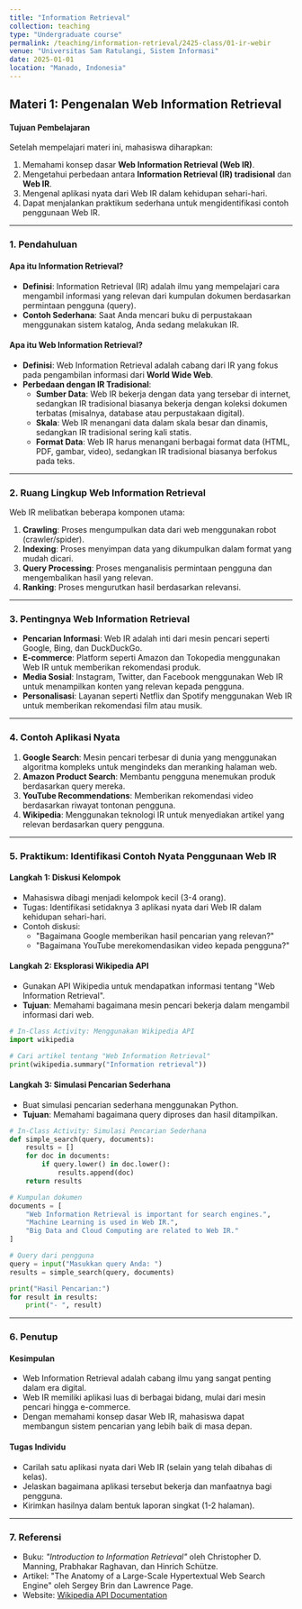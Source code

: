 ```yaml
---
title: "Information Retrieval"
collection: teaching
type: "Undergraduate course"
permalink: /teaching/information-retrieval/2425-class/01-ir-webir
venue: "Universitas Sam Ratulangi, Sistem Informasi"
date: 2025-01-01
location: "Manado, Indonesia"
---
```


## **Materi 1: Pengenalan Web Information Retrieval**

#### **Tujuan Pembelajaran**

Setelah mempelajari materi ini, mahasiswa diharapkan:

1. Memahami konsep dasar **Web Information Retrieval (Web IR)**.
2. Mengetahui perbedaan antara **Information Retrieval (IR) tradisional** dan **Web IR**.
3. Mengenal aplikasi nyata dari Web IR dalam kehidupan sehari-hari.
4. Dapat menjalankan praktikum sederhana untuk mengidentifikasi contoh penggunaan Web IR.

---

### **1. Pendahuluan**

#### **Apa itu Information Retrieval?**

- **Definisi**: Information Retrieval (IR) adalah ilmu yang mempelajari cara mengambil informasi yang relevan dari kumpulan dokumen berdasarkan permintaan pengguna (query).
- **Contoh Sederhana**: Saat Anda mencari buku di perpustakaan menggunakan sistem katalog, Anda sedang melakukan IR.

#### **Apa itu Web Information Retrieval?**

- **Definisi**: Web Information Retrieval adalah cabang dari IR yang fokus pada pengambilan informasi dari **World Wide Web**.
- **Perbedaan dengan IR Tradisional**:
  - **Sumber Data**: Web IR bekerja dengan data yang tersebar di internet, sedangkan IR tradisional biasanya bekerja dengan koleksi dokumen terbatas (misalnya, database atau perpustakaan digital).
  - **Skala**: Web IR menangani data dalam skala besar dan dinamis, sedangkan IR tradisional sering kali statis.
  - **Format Data**: Web IR harus menangani berbagai format data (HTML, PDF, gambar, video), sedangkan IR tradisional biasanya berfokus pada teks.

---

### **2. Ruang Lingkup Web Information Retrieval**

Web IR melibatkan beberapa komponen utama:

1. **Crawling**: Proses mengumpulkan data dari web menggunakan robot (crawler/spider).
2. **Indexing**: Proses menyimpan data yang dikumpulkan dalam format yang mudah dicari.
3. **Query Processing**: Proses menganalisis permintaan pengguna dan mengembalikan hasil yang relevan.
4. **Ranking**: Proses mengurutkan hasil berdasarkan relevansi.

---

### **3. Pentingnya Web Information Retrieval**

- **Pencarian Informasi**: Web IR adalah inti dari mesin pencari seperti Google, Bing, dan DuckDuckGo.
- **E-commerce**: Platform seperti Amazon dan Tokopedia menggunakan Web IR untuk memberikan rekomendasi produk.
- **Media Sosial**: Instagram, Twitter, dan Facebook menggunakan Web IR untuk menampilkan konten yang relevan kepada pengguna.
- **Personalisasi**: Layanan seperti Netflix dan Spotify menggunakan Web IR untuk memberikan rekomendasi film atau musik.

---

### **4. Contoh Aplikasi Nyata**

1. **Google Search**: Mesin pencari terbesar di dunia yang menggunakan algoritma kompleks untuk mengindeks dan meranking halaman web.
2. **Amazon Product Search**: Membantu pengguna menemukan produk berdasarkan query mereka.
3. **YouTube Recommendations**: Memberikan rekomendasi video berdasarkan riwayat tontonan pengguna.
4. **Wikipedia**: Menggunakan teknologi IR untuk menyediakan artikel yang relevan berdasarkan query pengguna.

---

### **5. Praktikum: Identifikasi Contoh Nyata Penggunaan Web IR**

#### **Langkah 1: Diskusi Kelompok**

- Mahasiswa dibagi menjadi kelompok kecil (3-4 orang).
- Tugas: Identifikasi setidaknya 3 aplikasi nyata dari Web IR dalam kehidupan sehari-hari.
- Contoh diskusi:
  - "Bagaimana Google memberikan hasil pencarian yang relevan?"
  - "Bagaimana YouTube merekomendasikan video kepada pengguna?"

#### **Langkah 2: Eksplorasi Wikipedia API**

- Gunakan API Wikipedia untuk mendapatkan informasi tentang "Web Information Retrieval".
- **Tujuan**: Memahami bagaimana mesin pencari bekerja dalam mengambil informasi dari web.

```python
# In-Class Activity: Menggunakan Wikipedia API
import wikipedia

# Cari artikel tentang "Web Information Retrieval"
print(wikipedia.summary("Information retrieval"))
```

#### **Langkah 3: Simulasi Pencarian Sederhana**

- Buat simulasi pencarian sederhana menggunakan Python.
- **Tujuan**: Memahami bagaimana query diproses dan hasil ditampilkan.

```python
# In-Class Activity: Simulasi Pencarian Sederhana
def simple_search(query, documents):
    results = []
    for doc in documents:
        if query.lower() in doc.lower():
            results.append(doc)
    return results

# Kumpulan dokumen
documents = [
    "Web Information Retrieval is important for search engines.",
    "Machine Learning is used in Web IR.",
    "Big Data and Cloud Computing are related to Web IR."
]

# Query dari pengguna
query = input("Masukkan query Anda: ")
results = simple_search(query, documents)

print("Hasil Pencarian:")
for result in results:
    print("- ", result)
```

---

### **6. Penutup**

#### **Kesimpulan**

- Web Information Retrieval adalah cabang ilmu yang sangat penting dalam era digital.
- Web IR memiliki aplikasi luas di berbagai bidang, mulai dari mesin pencari hingga e-commerce.
- Dengan memahami konsep dasar Web IR, mahasiswa dapat membangun sistem pencarian yang lebih baik di masa depan.

#### **Tugas Individu**

- Carilah satu aplikasi nyata dari Web IR (selain yang telah dibahas di kelas).
- Jelaskan bagaimana aplikasi tersebut bekerja dan manfaatnya bagi pengguna.
- Kirimkan hasilnya dalam bentuk laporan singkat (1-2 halaman).

---

### **7. Referensi**

- Buku: _"Introduction to Information Retrieval"_ oleh Christopher D. Manning, Prabhakar Raghavan, dan Hinrich Schütze.
- Artikel: "The Anatomy of a Large-Scale Hypertextual Web Search Engine" oleh Sergey Brin dan Lawrence Page.
- Website: [Wikipedia API Documentation](https://wikipedia.readthedocs.io/en/latest/)
